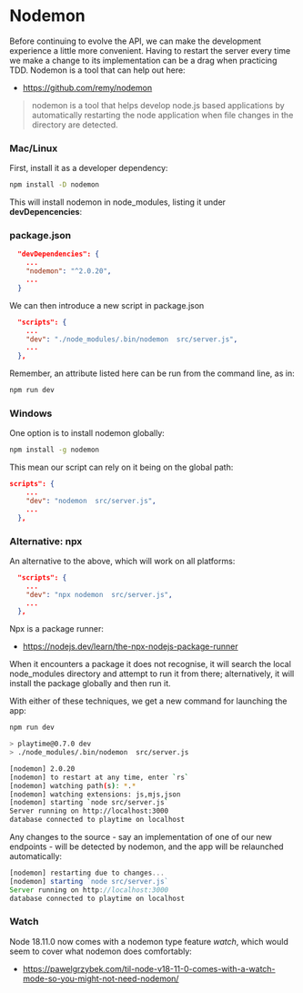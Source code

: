 # Nodemon

Before continuing to evolve the API, we can make the development experience a little more convenient. Having to restart the server every time we make a change to its implementation can be a drag when practicing TDD. Nodemon is a tool that can help out here:

- <https://github.com/remy/nodemon>

> nodemon is a tool that helps develop node.js based applications by automatically restarting the node application when file changes in the directory are detected.

### Mac/Linux

First, install it as a developer dependency:

~~~bash
npm install -D nodemon
~~~

This will install nodemon in node_modules, listing it under **devDepencencies**:

### package.json

~~~json
  "devDependencies": {
    ...
    "nodemon": "^2.0.20",
    ...
  }
~~~

We can then introduce a new script in package.json

~~~json
  "scripts": {
    ... 
    "dev": "./node_modules/.bin/nodemon  src/server.js",
    ...  
  },
~~~

Remember, an attribute listed here can be run from the command line, as in:

~~~bash
npm run dev
~~~

### Windows

One option is to install nodemon globally:

~~~bash
npm install -g nodemon
~~~

This mean our script can rely on it being on the global path:

~~~json
scripts": {
    ... 
    "dev": "nodemon  src/server.js",
    ...  
  },
~~~

### Alternative: npx

An alternative to the above, which will work on all platforms:

~~~json
  "scripts": {
    ... 
    "dev": "npx nodemon  src/server.js",
    ...  
  },
~~~

Npx is a package runner:

- <https://nodejs.dev/learn/the-npx-nodejs-package-runner>

When it encounters a package it does not recognise, it will search the local node_modules directory and attempt to run it from there; alternatively, it will install the package globally and then run it.

With either of these techniques, we get a new command for launching the app:

~~~bash
npm run dev

> playtime@0.7.0 dev
> ./node_modules/.bin/nodemon  src/server.js

[nodemon] 2.0.20
[nodemon] to restart at any time, enter `rs`
[nodemon] watching path(s): *.*
[nodemon] watching extensions: js,mjs,json
[nodemon] starting `node src/server.js`
Server running on http://localhost:3000
database connected to playtime on localhost
~~~

Any changes to the source - say an implementation of one of our new endpoints - will be detected by nodemon, and the app will be relaunched automatically:

~~~javascript
[nodemon] restarting due to changes...
[nodemon] starting `node src/server.js`
Server running on http://localhost:3000
database connected to playtime on localhost
~~~

### Watch

Node 18.11.0 now comes with a nodemon type feature *watch*, which would seem to cover what nodemon does comfortably:

- <https://pawelgrzybek.com/til-node-v18-11-0-comes-with-a-watch-mode-so-you-might-not-need-nodemon/>

